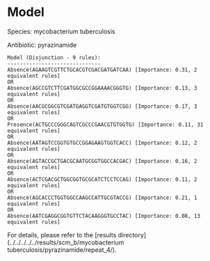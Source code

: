 
# Model

Species: mycobacterium tuberculosis

Antibiotic: pyrazinamide

```
Model (Disjunction - 9 rules):
------------------------------
Absence(AGAAGTCGTTCTGCACGTCGACGATGATCAA) [Importance: 0.31, 2 equivalent rules]
OR
Absence(AGCCGTCTTCGATGGCGCCGGAAAACGGGTG) [Importance: 0.13, 3 equivalent rules]
OR
Absence(AACGCGGCGTCGATGAGGTCGATGTGGTCGG) [Importance: 0.17, 3 equivalent rules]
OR
Presence(ACTGCCCGGGCAGTCGCCCGAACGTGTGGTG) [Importance: 0.11, 31 equivalent rules]
OR
Absence(AATAGTCCGGTGTGCCGGAGAAGTGGTCACC) [Importance: 0.12, 2 equivalent rules]
OR
Absence(AGTACCGCTGACGCAATGCGGTGGCCACGAC) [Importance: 0.16, 2 equivalent rules]
OR
Absence(ACTCGACGCTGGCGGTGCGCATCTCCTCCAG) [Importance: 0.11, 2 equivalent rules]
OR
Absence(AGCACCCTGGTGGCCAAGCCATTGCGTACCG) [Importance: 0.21, 1 equivalent rules]
OR
Absence(AATCGAGGCGGTGTTCTACAAGGGTGCCTAC) [Importance: 0.08, 13 equivalent rules]

```

For details, please refer to the [results directory](../../../../../results/scm_b/mycobacterium tuberculosis/pyrazinamide/repeat_4/).

